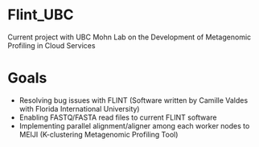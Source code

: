 # Flint_UBC
Current project with UBC Mohn Lab on the Development of Metagenomic Profiling in Cloud Services

# Goals
* Resolving bug issues with FLINT (Software written by Camille Valdes with Florida International University)
* Enabling FASTQ/FASTA read files to current FLINT software
* Implementing parallel alignment/aligner among each worker nodes to MEIJI (K-clustering Metagenomic Profiling Tool) 



